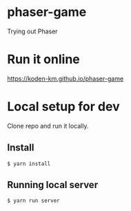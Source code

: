 # phaser-game

Trying out Phaser

# Run it online

https://koden-km.github.io/phaser-game

# Local setup for dev

Clone repo and run it locally.

## Install

```
$ yarn install
```

## Running local server

```
$ yarn run server
```
